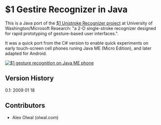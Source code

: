 $1 Gestire Recognizer in Java
======================
This is a Java port of the [$1 Unistroke Recognizer project](http://depts.washington.edu/madlab/proj/dollar/) at University of Washington/Microsoft Research: "a 2-D single-stroke recognizer designed for rapid prototyping of gesture-based user interfaces.". 

It was a quick port from the C# version to enable quick experiments on early touch-screen cell phones runing Java ME (Micro Edition), and later adapted for Android. 

[![$1 gesture recognition on Java ME phone](https://i.vimeocdn.com/video/86718056_260x146.jpg)](https://vimeo.com/2874413)

Version History
---------------
0.1: 2009 01 18

Contributors
------------
- Alex Olwal (olwal.com)
